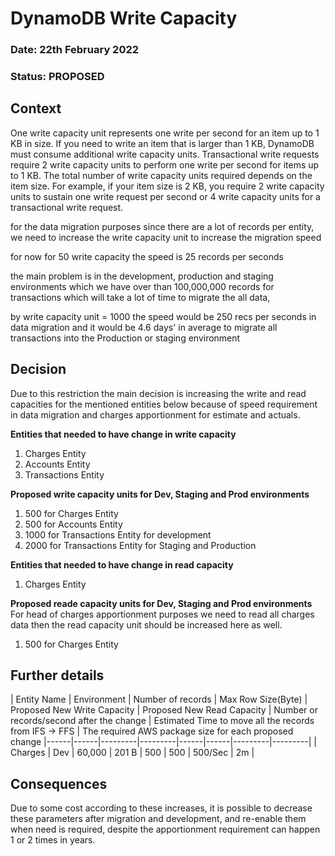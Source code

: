 # DynamoDB Write Capacity

### **Date:** 22th February 2022

### **Status:** PROPOSED

## **Context**

One write capacity unit represents one write per second for an item up to 1 KB in size. If you need to write an item that is larger than 1 KB, DynamoDB must consume additional write capacity units. Transactional write requests require 2 write capacity units to perform one write per second for items up to 1 KB. The total number of write capacity units required depends on the item size. For example, if your item size is 2 KB, you require 2 write capacity units to sustain one write request per second or 4 write capacity units for a transactional write request.


for the data migration purposes since there are a lot of records per entity, we need to increase the write capacity unit to increase the migration speed

for now for 50 write capacity the speed is 25 records per seconds

the main problem is in the development, production and staging environments which we have over than 100,000,000 records for transactions which will take a lot of time to migrate the all data,

by write capacity unit = 1000 the speed would be 250 recs per seconds in data migration and it would be 4.6 days' in average to migrate all transactions into the Production or staging environment

## **Decision**

Due to this restriction the main decision is increasing the write and read capacities for the mentioned entities below because of speed requirement in data migration and charges apportionment for estimate and actuals.

**Entities that needed to have change in write capacity**

1. Charges Entity
2. Accounts Entity
3. Transactions Entity

**Proposed write capacity units for Dev, Staging and Prod environments**

1. 500 for Charges Entity
2. 500 for Accounts Entity
3. 1000 for Transactions Entity for development
4. 2000 for Transactions Entity for Staging and Production

**Entities that needed to have change in read capacity**

1. Charges Entity

**Proposed reade capacity units for Dev, Staging and Prod environments**
For head of charges apportionment purposes we need to read all charges data then the read capacity unit should be increased here as well.

1. 500 for Charges Entity

## **Further details**

| Entity Name | Environment | Number of records | Max Row Size(Byte) | Proposed New Write Capacity | Proposed New Read Capacity 
| Number or records/second after the change | Estimated Time to move all the records from IFS -> FFS | The required AWS package size for each proposed change
|------|------|---------|---------|------|------|---------|---------|
| Charges | Dev | 60,000 | 201 B | 500 | 500 | 500/Sec | 2m | 

## **Consequences**
Due to some cost according to these increases, it is possible to decrease these parameters after migration and development, and re-enable them when need is required, despite the apportionment requirement can happen 1 or 2 times in years.